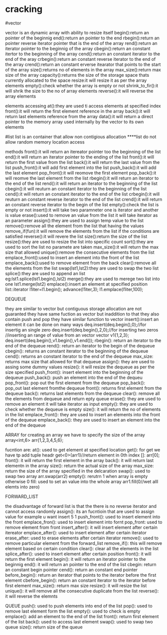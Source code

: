 # cracking
#vector

vector is an dynamic array with ability to resize itself
begin():return an pointer of the beginnig
end():return an pointer to the end
rbegin():return an pointer reverse iterator pointer that is the end of the array
rend():return an iterator pointer to the beginnig of the array
cbegin():return an constant itertor to the beginning of the array
cend():return an constant iterator to the end of the aray
crbegin():return an constant reverse iterator to the end of the array
crend():return an constant erverse itearator that points to the start of the array
size():returns no of elements in the array
max_size():return max size of the array
capacity():returns the size of the storage space thats currently allocated to the space
resize:it will resize it as per the array elements
empty():check whether the array is empty or not
shrink_to_fir():it will shrik the size to the no of array elements
reverse():it will reverse the array elements

elements accessing
at():they are used ti access elements at specified index
front():it will return the first element reference in the array
back():it will return last elements reference from the array
data():it will return a direct pointer to the memory array used internally by the vector to its own elements


#list 
list is an container that allow non contigious allocation 
****list do not allow random memory location access

methods
front():it will return an itereator pointer too the beginning of the list
end():it will return an iterator pointer to the ending of the list
front():it will return the first value from the list
back():it will return the last value from the list
push_front():it will add first element into the list
push_back():it will add the last element
pop_front():it will reomove the first element
pop_back():it will reomve the last element from the list
rbegin():it will return an iterator to the end of the list
rend():it will return an iterator to the beginning of the list
cbegin():it will reuturn an constant iterator to the beginning of the list
cend():it will return an constant iterator to the end of the list
crbegin():it will reuturn an constant reverse iterator to the end of the list
crend():it will return an constant reverse iterator to the begin of the list
empty():check the list is empty or not
insert():it will take two paramneter one is iterator and another is value
erase():used to remove an value from the list it will take iterator as an parameter
assign():they are used to assign temp value to the list
remove():remove all the element from the list that having the values
remove_if(fun):it will remove the elements from the list if the conditions are satisfied
reverse():it will revere the list
size():return the size of the list
resize():they are used to resize the list into specific count
sort():they are used to sort the list no paramete are taken
max_size():it will return the max size that allowed
unique():remove the consecutive elements from the list
emplace_front():used to insert an element into the front of the list
emplace_back():used to remove element from the back
clear():remove all the elements from the list
swap(lst1,lst2):they are used to swap the two list
splice():they are used to append an list    
        eg:lst1.splice(lst1.begin(),lst2)
merge():they are used to merege two list into one
        lst1.merge(lst2)
emplace():insert an element at specified position
    list<int>::iterator l1iter=l1.begin();
    advance(l1iter,3);
    l1.emplace(l1iter,100);


DEQUEUE

they are similar to vector but contiguous storage allocation are not guaranted
they have same fuction as vector but inaddition to that they also contain push and pop
they have similar function to vector
insert():insert an element 
    it can be done on many ways
        deq.insert(deq.begin(),0);//for insertig an single zero
        deq.insert(deq.begin(),2,0);//for inserting two zeros
         //inserting an range of value from an vector
         vector<int> v1{1,2,3};
        deq.insert(deq.begin(),v1.begin(),v1.end());
rbegin():
    return an iterator to the end of the dequeue
rend():
    return an iterator to the begin of the dequeue
cbegin():
    returns an constant iterator to the beginning of the dequeue
cend():
    returns an constant iterator to the end of the dequeue
max_size:
    returns max size that allowed for that dequeue
assign():
    they are used to assing some dummy values
resize():
    it will resize the dequeue as per the size specified
push_front():
    insert element into the beginning of the dequeue
push_back():
    push an element into the end of the dequeu
pop_front():
    pop out the first element from the dequeue
pop_back():
    pop_out last element fromthe dequeue
front():
    returns first element from the dequeue
back():
    returns last elements from  the dequeue
clear():
    remove all the elements from dequeue and return epty queue
erase():
    they are used to remove an element it will take iterator as input
empty():
    they are used to check whether the dequeue is empty
size():
    it will return the no of elements in the list
emplace_front():
    they are used to insert an elements into the front of the dequeue
emplace_back():
    they are used to insert an element into the end of the dequeue
    


ARRAY
for creating an array we have to specify the size of the array
    array<int,6> arr{1,2,3,4,5,6};

fucntion are:
at():
    used to get element at specified location
get():
    for get we have tp add tuple headr
    get<0>(arr1)//return element in 0th index
[]: arr[0];
front():
    it will return the first element in the array
back():
    it will return last elementn in the array
size():
    return the actual size of the array
max_size:
    return the size of the array specified in the delcaration
swap():
    used to swap two array
    arr.swap(arr2)
empty():
    rerutrn 1 when array is empty otherwise 0
fill: 
    used to set an value into the whole array
    arr1.fill(0//wet alll elemts into zero)


FORWARD_LIST

the disadvantage of forward list is that the there is no reverse iterator
and cannot access randomly
assign():
    its an fucntioin that are used to assign value for example u want insert 5 1
 push_front():
    used to insert element into the front
emplace_fron():
    used to insert element into fornt
pop_front:
    used to remove element from front
insert_after():
    it will insert element after certain itereator
emplace_after():
    used to insert element after certain iterator
erase_after:
    used to erase elements after certain iterator
remove():
    used to remove particular element from the forward_list
remove_if():
    this will remove element based on certain condition
clear():
    clear all the elements in the list
splice_after():
    used to insert element after certain position
front():
    it will return the first element
begin():
    it will return an iterator pointer to the beginnig
end():
    it will return an pointer to the end of the list
cbegin:
    return an constant begin pointer
cend():
    return an constant end pointer
before_begin():
    return an iterator that points to the iterator before the first element
cbefore_begin():
    return an constant iterator to the iterator before first element
max_size():
    return max size
resize():
    it will resize the list
unique():
    it will remove  all the consecutive duplicate from the list
reverse():
    it will reverse  the elemnts

QUEUE
push():
    used to push elements into end of the list
pop():
    used to remove last element form the list
empty():
    used to check is empty
emplace():
    add an element to the end of the list
front():
    return first element of the list
back():
    used to access last element
swap():
    used to swap two queue
size():
    return size of the queue